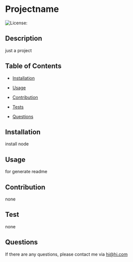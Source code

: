 # Projectname
![License:](https://img.shields.io/badge/License-GPL_3.0-yellow.svg)

## Description

just a project

## Table of Contents

* [Installation](#installation)

* [Usage](#usage)

* [Contribution](#contribution)

* [Tests](#test)

* [Questions](#questions) 

## Installation

install node

## Usage

for generate readme

## Contribution

none

## Test

none

## Questions

  If there are any questions, please contact me via hi@hi.com
